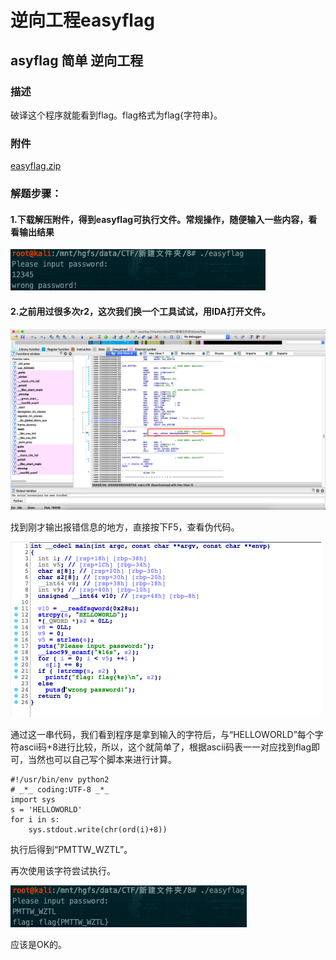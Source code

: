 # 逆向工程easyflag

## asyflag  简单    逆向工程

### 描述    

破译这个程序就能看到flag。flag格式为flag{字符串}。

### 附件

[easyflag.zip](file/easyflag.zip)

### 解题步骤：

#### 1.下载解压附件，得到easyflag可执行文件。常规操作，随便输入一些内容，看看输出结果

![](images/2020-01-02-20-20-49.png)

#### 2.之前用过很多次r2，这次我们换一个工具试试，用IDA打开文件。

![](images/2020-01-02-20-22-39.png)

找到刚才输出报错信息的地方，直接按下F5，查看伪代码。

![](images/2020-01-02-20-23-49.png)

通过这一串代码，我们看到程序是拿到输入的字符后，与“HELLOWORLD”每个字符ascii码+8进行比较，所以，这个就简单了，根据ascii码表一一对应找到flag即可，当然也可以自己写个脚本来进行计算。

```
#!/usr/bin/env python2
# _*_ coding:UTF-8 _*_
import sys
s = 'HELLOWORLD'
for i in s:
    sys.stdout.write(chr(ord(i)+8))
```
执行后得到“PMTTW_WZTL”。

再次使用该字符尝试执行。

![](images/2020-01-02-20-27-19.png)

应该是OK的。